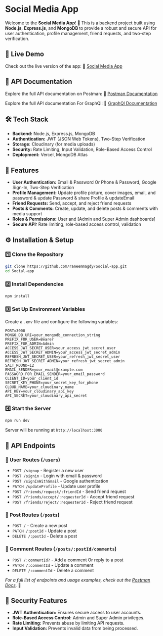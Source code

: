 # Social Media App

Welcome to the **Social Media App**! 🚀 This is a backend project built using **Node.js**, **Express.js**, and **MongoDB** to provide a robust and secure API for user authentication, profile management, friend requests, and two-step verification.


## 🚀 Live Demo
Check out the live version of the app:
🔗 [Social Media App](https://social-media-app-iota-sable.vercel.app/)

## 📌 API Documentation
Explore the full API documentation on Postman:
🔗 [Postman Documentation](https://documenter.getpostman.com/view/26311189/2sAYQdjpve)

Explore the full API documentation For GraphQl:
🔗 [GraphQl Documentation](https://social-media-app-iota-sable.vercel.app/playground)

## 🛠️ Tech Stack
- **Backend:** Node.js, Express.js, MongoDB
- **Authentication:** JWT (JSON Web Tokens), Two-Step Verification
- **Storage:** Cloudinary (for media uploads)
- **Security:** Rate Limiting, Input Validation, Role-Based Access Control
- **Deployment:** Vercel, MongoDB Atlas

## 🔑 Features
- **User Authentication:** Email & Password Or Phone & Password, Google Sign-In, Two-Step Verification
- **Profile Management:** Update profile picture, cover images, email, and password & update Password & share Profile & updateEmail
- **Friend Requests:** Send, accept, and reject friend requests
- **Posts & Comments:** Create, update, and delete posts & comments with media support
- **Roles & Permissions:** User and [Admin and Super Admin dashboards]
- **Secure API:** Rate limiting, role-based access control, validation


## ⚙️ Installation & Setup
### 1️⃣ Clone the Repository
```bash
git clone https://github.com/raneemmagdy/Social-app.git
cd Social-app
```

### 2️⃣ Install Dependencies
```bash
npm install
```

### 3️⃣ Set Up Environment Variables
Create a `.env` file and configure the following variables:
```
PORT=3000
MONGO_DB_URI=your_mongodb_connection_string
PREFIX_FOR_USER=Bearer
PREFIX_FOR_ADMIN=Admin
ACCESS_JWT_SECRET_USER=your_access_jwt_secret_user
ACCESS_JWT_SECRET_ADMIN=your_access_jwt_secret_admin
REFRESH_JWT_SECRET_USER=your_refresh_jwt_secret_user
REFRESH_JWT_SECRET_ADMIN=your_refresh_jwt_secret_admin
SALT_ROUND=12
EMAIL_SENDER=your_email@example.com
PASSWORD_FOR_EMAIL_SENDER=your_email_password
CLIENT_ID=your_client_id
SECRET_KEY_PHONE=your_secret_key_for_phone
CLOUD_NAME=your_cloudinary_name
API_KEY=your_cloudinary_api_key
API_SECRET=your_cloudinary_api_secret
```

### 4️⃣ Start the Server
```bash
npm run dev
```
Server will be running at `http://localhost:3000`

## 🔗 API Endpoints
### 🔹 User Routes (`/users`)
- `POST /signup` - Register a new user
- `POST /signin` - Login with email & password
- `POST /signInWithGmail` - Google authentication
- `PATCH /updateProfile` - Update user profile
- `POST /friends/request/:friendId` - Send friend request
- `POST /friends/accept/:requesterId` - Accept friend request
- `POST /friends/reject/:requesterId` - Reject friend request

### 🔹 Post Routes (`/posts`)
- `POST /` - Create a new post
- `PATCH /:postId` - Update a post
- `DELETE /:postId` - Delete a post

### 🔹 Comment Routes (`/posts/:postId/comments`)
- `POST /:commentId?` - Add a comment Or reply  to a post
- `PATCH /:commentId` - Update a comment
- `DELETE /:commentId` - Delete a comment
  
_For a full list of endpoints and usage examples, check out the [Postman Docs](https://documenter.getpostman.com/view/26311189/2sAYQdjpve)._ 🚀


## 🔐 Security Features
- **JWT Authentication:** Ensures secure access to user accounts.
- **Role-Based Access Control:** Admin and Super Admin privileges.
- **Rate Limiting:** Prevents abuse by limiting API requests.
- **Input Validation:** Prevents invalid data from being processed.


